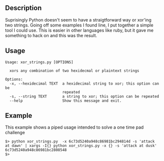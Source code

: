 
## Description
Suprisingly Python doesn't seem to have a straigtforward way or xor'ing two strings. Going off some examples I found line, I put together a simple tool I could use. This is easier in other languages like ruby, but it gave me something to hack on and this was the result.

## Usage
```
Usage: xor_strings.py [OPTIONS]

  xors any combination of two hexidecmal or plaintext strings

Options:
  -x, --hexidecimal TEXT  a hexidecimal string to xor; this option can be
                          repeated
  -s, --string TEXT       a string to xor; this option can be repeated
  --help                  Show this message and exit.
```

## Example

This example shows a piped usage intended to solve a one time pad challenge
```
$> python xor_strings.py  -x 6c73d5240a948c86981bc294814d -s 'attack at dawn' | xargs -I{} python xor_strings.py -x {} -s 'attack at dusk'
6c73d5240a948c86981bc2808548
$>
```
